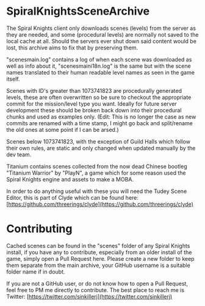 # SpiralKnightsSceneArchive
The Spiral Knights client only downloads scenes (levels) from the server as they are needed, and some (procedural levels) are normally not saved to the local cache at all. Should the servers ever shut down said content would be lost, this archive aims to fix that by preserving them.


"scenesmain.log" contains a log of when each scene was downloaded as well as info about it, "scenesmaini18n.log" is the same but with the scene names translated to their human readable level names as seen in the game itself.


Scenes with ID's greater than 1073741823 are procedurally generated levels, these are often overwritten so be sure to checkout the appropriate commit for the mission/level type you want. Ideally for future server development these should be broken back down into their procedural chunks and used as examples only. (Edit: This is no longer the case as new commits are renamed with a time stamp, I might go back and split/rename the old ones at some point if I can be arsed.)

Scenes below 1073741823, with the exception of Guild Halls which follow their own rules, are static and only changed when updated manually by the dev team.

Titanium contains scenes collected from the now dead Chinese bootleg "Titanium Warrior" by "PlayN", a game which for some reason used the Spiral Knights engine and assets to make a MOBA.

In order to do anything useful with these you will need the Tudey Scene Editor, this is part of Clyde which can be found here: [https://github.com/threerings/clyde](https://github.com/threerings/clyde)


# Contributing
Cached scenes can be found in the "scenes" folder of any Spiral Knights install, if you have any to contribute, especially from an older install of the game, simply open a Pull Request here. Please create a new folder to keep them separate from the main archive, your GitHub username is a suitable folder name if in doubt.


If you are not a GitHub user, or do not know how to open a Pull Request, feel free to PM me directly to contribute. The best place to reach me is Twitter: [https://twitter.com/sinkillerj](https://twitter.com/sinkillerj)
